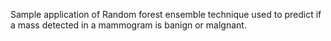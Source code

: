 Sample application of Random forest ensemble technique used to predict if a mass detected in a mammogram is banign or malgnant.
